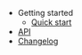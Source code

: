 - Getting started
    - [Quick start](/start/quickstart.md "Quick start")
- [API](/api.md "API")
- [Changelog](/changelog.md "Changelog")
